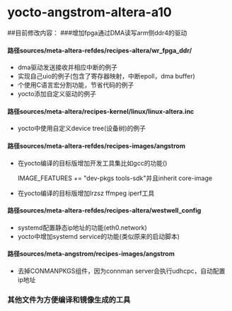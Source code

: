 # yocto-angstrom-altera-a10

##目前修改内容：
###增加fpga通过DMA读写arm侧ddr4的驱动

#### 路径sources/meta-altera-refdes/recipes-altera/wr\_fpga\_ddr/
 * dma驱动发送接收并相应中断的例子
 * 实现自己uio的例子(包含了寄存器映射，中断epoll，dma buffer)
 * 个使用C语言宏分割功能，节省代码的例子
 * yocto添加自定义驱动的例子
 
#### 路径sources/meta-altera/recipes-kernel/linux/linux-altera.inc
 * yocto中使用自定义device tree(设备树)的例子

#### 路径sources/meta-altera-refdes/recipes-images/angstrom
 * 在yocto编译的目标版增加开发工具集比如gcc的功能()
 
   IMAGE\_FEATURES += "dev-pkgs tools-sdk"并且inherit core-image

 * 在yocto编译的目标版增加lrzsz ffmpeg iperf工具

#### 路径sources/meta-altera-refdes/recipes-altera/westwell\_config
 * systemd配置静态ip地址的功能(eth0.network)
 * yocto中增加systemd service的功能(类似原来的启动脚本)

#### 路径sources/meta-angstrom/recipes-images/angstrom
 * 去掉CONMANPKGS组件，因为connman server会执行udhcpc，自动配置ip地址

### 其他文件为方便编译和镜像生成的工具
